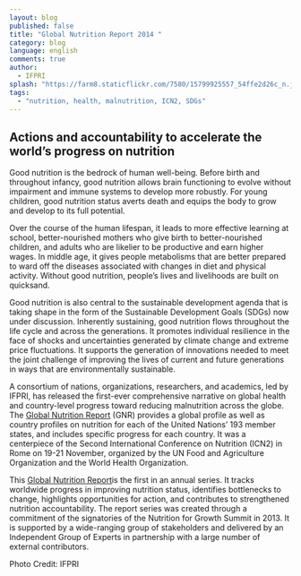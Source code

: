 ```yaml
---
layout: blog
published: false
title: "Global Nutrition Report 2014 "
category: blog
language: english
comments: true
author: 
  - IFPRI
splash: "https://farm8.staticflickr.com/7580/15799925557_54ffe2d26c_n.jpg"
tags: 
  - "nutrition, health, malnutrition, ICN2, SDGs"
---
```


## **Actions and accountability to accelerate the world’s progress on nutrition** 

Good nutrition is the bedrock of human well-being. Before birth and throughout infancy, good nutrition allows brain functioning to evolve without impairment and immune systems to develop more robustly. For young children, good nutrition status averts death and equips the body to grow and develop to its full potential. 
<!-- more -->

Over the course of the human lifespan, it leads to more effective learning at school, better-nourished mothers who give birth to better-nourished children, and adults who are likelier to be productive and earn higher wages. In middle age, it gives people metabolisms that are better prepared to ward off the diseases associated with changes in diet and physical activity. Without good nutrition, people’s lives and livelihoods are built on quicksand.

Good nutrition is also central to the sustainable development agenda that is taking shape in the form of the Sustainable Development Goals (SDGs) now under discussion. Inherently sustaining, good nutrition flows throughout the life cycle and across the generations. It promotes individual resilience in the face of shocks and uncertainties generated by climate change and extreme price fluctuations. It supports the generation of innovations needed to meet the joint challenge of improving the lives of current and future generations in ways that are environmentally sustainable.

A consortium of nations, organizations, researchers, and academics, led by IFPRI, has released the first-ever comprehensive narrative on global health and country-level progress toward reducing malnutrition across the globe. The [Global Nutrition Report](http://www.ifpri.org/sites/default/files/publications/gnr14.pdf) (GNR) provides a global profile as well as country profiles on nutrition for each of the United Nations’ 193 member states, and includes specific progress for each country. It was a centerpiece of the Second International Conference on Nutrition (ICN2) in Rome on 19-21 November, organized by the UN Food and Agriculture Organization and the World Health Organization.

This [Global Nutrition Report](http://www.ifpri.org/sites/default/files/publications/gnr14.pdf)is the first in an annual series. It tracks worldwide progress in improving nutrition status, identifies bottlenecks to change, highlights opportunities for action, and contributes to strengthened nutrition accountability. The report series was created through a commitment of the signatories of the Nutrition for Growth Summit in 2013. It is supported by a wide-ranging group of stakeholders and delivered by an Independent Group of Experts in partnership with a large number of external contributors.

Photo Credit: IFPRI